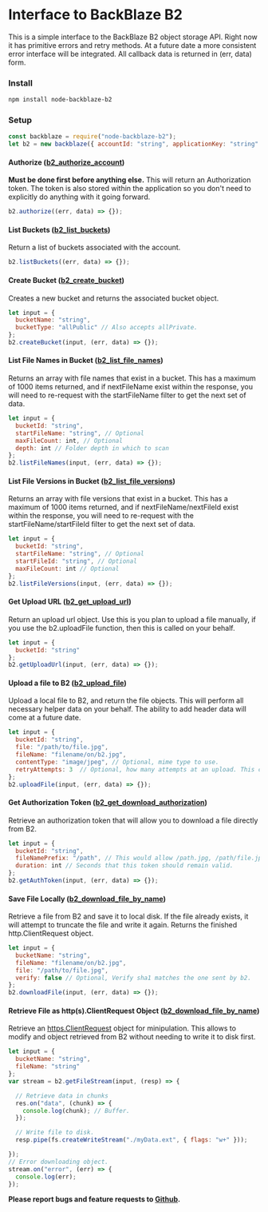 # Interface to BackBlaze B2

This is a simple interface to the BackBlaze B2 object storage API. Right now it has primitive errors and retry methods. At a future date a more consistent error interface will be integrated. All callback data is returned in (err, data) form.

### Install

```bash
npm install node-backblaze-b2
```

### Setup

```javascript
const backblaze = require("node-backblaze-b2");
let b2 = new backblaze({ accountId: "string", applicationKey: "string" });
```

#### Authorize ([b2_authorize_account](https://www.backblaze.com/b2/docs/b2_authorize_account.html))

**Must be done first before anything else.** This will return an Authorization token. The token is also stored within the application so you don't need to explicitly do anything with it going forward.
```javascript
b2.authorize((err, data) => {});
```

#### List Buckets ([b2_list_buckets](https://www.backblaze.com/b2/docs/b2_list_buckets.html))

Return a list of buckets associated with the account.
```javascript
b2.listBuckets((err, data) => {});
```

#### Create Bucket ([b2_create_bucket](https://www.backblaze.com/b2/docs/b2_create_bucket.html))

Creates a new bucket and returns the associated bucket object.
```javascript
let input = { 
  bucketName: "string",
  bucketType: "allPublic" // Also accepts allPrivate.
};
b2.createBucket(input, (err, data) => {});
```

#### List File Names in Bucket ([b2_list_file_names](https://www.backblaze.com/b2/docs/b2_list_file_names.html))

Returns an array with file names that exist in a bucket. This has a maximum of 1000 items returned, and if nextFileName exist within the response, you will need to re-request with the startFileName filter to get the next set of data.
```javascript
let input = { 
  bucketId: "string",
  startFileName: "string", // Optional
  maxFileCount: int, // Optional
  depth: int // Folder depth in which to scan
};
b2.listFileNames(input, (err, data) => {});
```

#### List File Versions in Bucket ([b2_list_file_versions](https://www.backblaze.com/b2/docs/b2_list_file_versions.html))

Returns an array with file versions that exist in a bucket. This has a maximum of 1000 items returned, and if nextFileName/nextFileId exist within the response, you will need to re-request with the startFileName/startFileId filter to get the next set of data.
```javascript
let input = { 
  bucketId: "string",
  startFileName: "string", // Optional
  startFileId: "string", // Optional
  maxFileCount: int // Optional
};
b2.listFileVersions(input, (err, data) => {});
```

#### Get Upload URL ([b2_get_upload_url](https://www.backblaze.com/b2/docs/b2_get_upload_url.html))

Return an upload url object. Use this is you plan to upload a file manually, if you use the b2.uploadFile function, then this is called on your behalf. 

```javascript
let input = {
  bucketId: "string"
};
b2.getUploadUrl(input, (err, data) => {});
```

#### Upload a file to B2 ([b2_upload_file](https://www.backblaze.com/b2/docs/b2_upload_file.html))

Upload a local file to B2, and return the file objects. This will perform all necessary helper data on your behalf. The ability to add header data will come at a future date.

```javascript
let input = {
  bucketId: "string",
  file: "/path/to/file.jpg",
  fileName: "filename/on/b2.jpg",
  contentType: "image/jpeg", // Optional, mime type to use.
  retryAttempts: 3  // Optional, how many attempts at an upload. This compensates for the B2 503 on upload.
};
b2.uploadFile(input, (err, data) => {});
```

#### Get Authorization Token ([b2_get_download_authorization](https://www.backblaze.com/b2/docs/b2_get_download_authorization.html))

Retrieve an authorization token that will allow you to download a file directly from B2.

```javascript
let input = {
  bucketId: "string",
  fileNamePrefix: "/path", // This would allow /path.jpg, /path/file.jpg, etc.
  duration: int // Seconds that this token should remain valid.
};
b2.getAuthToken(input, (err, data) => {});
```

#### Save File Locally ([b2_download_file_by_name](https://www.backblaze.com/b2/docs/b2_download_file_by_name.html))

Retrieve a file from B2 and save it to local disk. If the file already exists, it will attempt to truncate the file and write it again. Returns the finished http.ClientRequest object.

```javascript
let input = {
  bucketName: "string",
  fileName: "filename/on/b2.jpg",
  file: "/path/to/file.jpg",
  verify: false // Optional, Verify sha1 matches the one sent by b2. 
};
b2.downloadFile(input, (err, data) => {});
```

#### Retrieve File as http(s).ClientRequest Object ([b2_download_file_by_name](https://www.backblaze.com/b2/docs/b2_download_file_by_name.html))

Retrieve an [https.ClientRequest](https://nodejs.org/api/http.html#http_class_http_clientrequest) object for minipulation. This allows to modify and object retrieved from B2 without needing to write it to disk first.

```javascript
let input = {
  bucketName: "string",
  fileName: "string"
};
var stream = b2.getFileStream(input, (resp) => {

  // Retrieve data in chunks
  res.on("data", (chunk) => {
    console.log(chunk); // Buffer.
  });

  // Write file to disk.
  resp.pipe(fs.createWriteStream("./myData.ext", { flags: "w+" }));  

});
// Error downloading object.
stream.on("error", (err) => {
  console.log(err);
});
```




**Please report bugs and feature requests to [Github](https://github.com/cebollia/node-b2/issues).**

